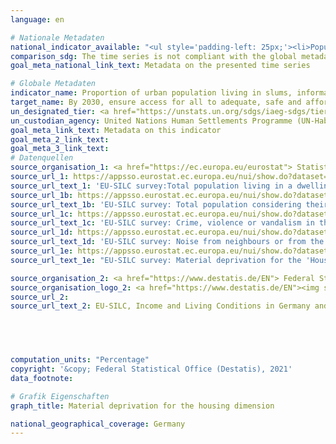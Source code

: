 ```yaml
---
language: en    

# Nationale Metadaten    
national_indicator_available: "<ul style='padding-left: 25px;'><li>Population living in households with moisture damages</li> <li> Population considering their dwelling as too dark</li> <li> Population living in an area with crime, violence or vandalism</li> <li> Population living in an area with noise pollution</li> <li> Material deprivation for the housing dimension, total (1-4 items)</li></ul>"    
comparison_sdg: The time series is not compliant with the global metadata, but provides additional information.    
goal_meta_national_link_text: Metadata on the presented time series    

# Globale Metadaten    
indicator_name: Proportion of urban population living in slums, informal settlements or inadequate housing    
target_name: By 2030, ensure access for all to adequate, safe and affordable housing and basic services and upgrade slums    
un_designated_tier: <a href="https://unstats.un.org/sdgs/iaeg-sdgs/tier-classification/" title="Click here for more information on the UN tier classification."  target="_blank">Tier I</a>    
un_custodian_agency: United Nations Human Settlements Programme (UN-Habitat)    
goal_meta_link_text: Metadata on this indicator    
goal_meta_2_link_text:     
goal_meta_3_link_text:         
# Datenquellen
source_organisation_1: <a href="https://ec.europa.eu/eurostat"> Statistical office of the European Union (Eurostat) </a>
source_url_1: https://appsso.eurostat.ec.europa.eu/nui/show.do?dataset=ilc_mdho01&lang=en
source_url_text_1: 'EU-SILC survey:Total population living in a dwelling with a leaking roof, damp walls, floors or foundation, or rot in window frames or floor - Eurostat table  [ilc_mdho01]'
source_url_1b: https://appsso.eurostat.ec.europa.eu/nui/show.do?dataset=ilc_mdho04&lang=en
source_url_text_1b: 'EU-SILC survey: Total population considering their dwelling as too dark - Eurostat table  [ilc_mdho04]'
source_url_1c: https://appsso.eurostat.ec.europa.eu/nui/show.do?dataset=ilc_mddw03&lang=en
source_url_text_1c: 'EU-SILC survey: Crime, violence or vandalism in the area - Eurostat table  [ilc_mddw03]'
source_url_1d: https://appsso.eurostat.ec.europa.eu/nui/show.do?dataset=ilc_mddw01&lang=en
source_url_text_1d: 'EU-SILC survey: Noise from neighbours or from the street - Eurostat table  [ilc_mddw01]'
source_url_1e: https://appsso.eurostat.ec.europa.eu/nui/show.do?dataset=ilc_mddd04b&lang=en
source_url_text_1e: "EU-SILC survey: Material deprivation for the 'Housing' dimension - Eurostat table [ilc_mddd04b]"

source_organisation_2: <a href="https://www.destatis.de/EN"> Federal Statistical Office (Destatis) </a>
source_organisation_logo_2: <a href="https://www.destatis.de/EN"><img src="https://g205sdgs.github.io/sdg-indicators/public/OrgImgEn/destatis.png" alt="Logo destatis" style="height:60px; width:148px"/></a>
source_url_2: 
source_url_text_2: EU-SILC, Income and Living Conditions in Germany and the European Union (only available in German) - Fachserie 15, Reihe 3




    
computation_units: "Percentage"    
copyright: '&copy; Federal Statistical Office (Destatis), 2021'    
data_footnote:     

# Grafik Eigenschaften    
graph_title: Material deprivation for the housing dimension    

national_geographical_coverage: Germany    
---
```


<span></span>
